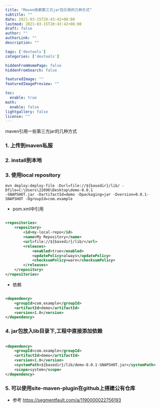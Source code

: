 ```yaml
---
title: "Maven依赖第三方jar包引用的几种方式"
subtitle: ""
date: 2021-03-15T20:43:42+08:00
lastmod: 2021-03-15T20:43:42+08:00
draft: false
author: ""
authorLink: ""
description: ""

tags: ['devtools']
categories: ['devtools']

hiddenFromHomePage: false
hiddenFromSearch: false

featuredImage: ""
featuredImagePreview: ""

toc:
  enable: true
math:
  enable: false
lightgallery: false
license: ""
---
```

maven引用一些第三方jar的几种方式
<!--more-->
### 1. 上传到maven私服

### 2. install到本地

### 3. 使用local repository

```shell
mvn deploy:deploy-file -Durl=file://${basedir}/lib/ -Dfile=C:\Users\22696\Desktop\demo-0.0.1
-SNAPSHOT.jar -DartifactId=demo -Dpackaging=jar -Dversion=0.0.1-SNAPSHOT -DgroupId=com.example

```

* pom.xml中引用

```xml

<repositories>
    <repository>
        <id>my-local-repo</id>
        <name>My Repository</name>
        <url>file://${basedir}/lib/</url>
        <releases>
            <enabled>true</enabled>
            <updatePolicy>always</updatePolicy>
            <checksumPolicy>warn</checksumPolicy>
        </releases>
    </repository>
</repositories>
```

* 依赖

```xml

<dependency>
    <groupId>com.example</groupId>
    <artifactId>demo</artifactId>
    <version>1.0</version>
</dependency>
```

### 4. jar包放入lib目录下,工程中直接添加依赖

```xml

<dependency>
    <groupId>com.example</groupId>
    <artifactId>demo</artifactId>
    <version>1.0</version>
    <systemPath>${basedir}/lib/demo-0.0.1-SNAPSHOT.jar</systemPath>
    <scope>system</scope>
</dependency>
```

### 5. 可以使用site-maven-plugin在github上搭建公有仓库

* 参考 https://segmentfault.com/a/1190000022756193
